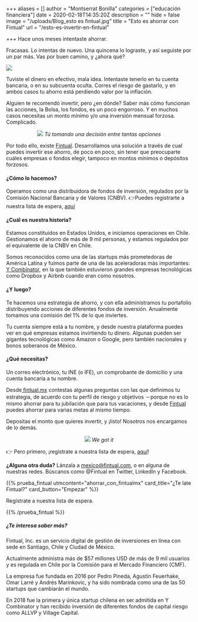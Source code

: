 +++
aliases = []
author = "Montserrat Bonilla"
categories = ["educación financiera"]
date = 2020-02-18T14:35:20Z
description = ""
hide = false
image = "/uploads/Blog_esto es fintual.jpg"
title = "Esto es ahorrar con Fintual"
url = "/esto-es-invertir-en-fintual"

+++
Hace unos meses intentaste ahorrar.

Fracasas. Lo intentas de nuevo. Una quincena lo lograste, y así seguiste por un par más. Vas por buen camino, y ¿ahora qué?

![](/uploads/harold.png)

Tuviste el dinero en efectivo, mala idea. Intentaste tenerlo en tu cuenta bancaria, o en su subcuenta oculta. Corres el riesgo de gastarlo, y en ambos casos tu ahorro está perdiendo valor por la inflación.

Alguien te recomendó invertir, pero ¿en dónde? Saber más cómo funcionan las acciones, la Bolsa, los fondos, es un poco engorroso. Y en muchos casos necesitas un monto mínimo y/o una inversión mensual forzosa. Complicado.

<div style="text-align:center">  
<figure>  
<img src="/uploads/calculan2.gif">  
<em> Tú tomando una decisión entre tantas opciones </em>  
</figure>  
</div>

Por todo ello, existe [Fintual](https://fintual.mx/?utm_source=edu&utm_medium=edu&utm_campaign=waiting_list_mx&utm_content=-341). Desarrollamos una solución a través de cual puedes invertir ese ahorro, de poco en poco, sin tener que preocuparte cuáles empresas o fondos elegir, tampoco en montos mínimos o depósitos forzosos.

#### ¿Cómo lo hacemos?

Operamos como una distribuidora de fondos de inversión, regulados por la Comisión Nacional Bancaria y de Valores (CNBV). 👉Puedes registrarte a nuestra lista de espera, [aquí](https://fintual.mx/?utm_source=edu&utm_medium=edu&utm_campaign=waiting_list_mx&utm_content=-341)

#### ¿Cuál es nuestra historia?

Estamos constituidos en Estados Unidos, e iniciamos operaciones en Chile. Gestionamos el ahorro de más de 9 mil personas, y estamos regulados por el equivalente de la CNBV en Chile.

Somos reconocidos como una de las startups más prometedoras de América Latina y fuimos parte de una de las aceleradoras más importantes: [Y Combinator](https://www.ycombinator.com/), en la que también estuvieron grandes empresas tecnológicas como Dropbox y Airbnb cuando eran como nosotros.

#### ¿Y luego?

Te hacemos una estrategia de ahorro, y con ella administramos tu portafolio distribuyendo acciones de diferentes fondos de inversión. Anualmente tomamos una comisión del 1% de lo que inviertes.

Tu cuenta siempre está a tu nombre, y desde nuestra plataforma puedes ver en qué empresas estamos invirtiendo tu dinero. Algunas pueden ser gigantes tecnológicas como Amazon o Google, pero también nacionales y bonos soberanos de México.

#### ¿Qué necesitas?

Un correo electrónico, tu INE (o IFE), un comprobante de domicilio y una cuenta bancaria a tu nombre.

Desde[ fintual.mx](https://fintual.mx/?utm_source=edu&utm_medium=edu&utm_campaign=waiting_list_mx&utm_content=-341) contestas algunas preguntas con las que definimos tu estrategia, de acuerdo con tu perfil de riesgo y objetivos －porque no es lo mismo ahorrar para tu jubilación que para tus vacaciones, y desde [Fintual](https://fintual.mx/?utm_source=edu&utm_medium=edu&utm_campaign=waiting_list_mx&utm_content=-341) puedes ahorrar para varias metas al mismo tiempo.

Depositas el monto que quieres invertir, y ¡listo! Nosotros nos encargamos de lo demás.

<div style="text-align:center">  
<figure>  
<img src="/uploads/gotcha.gif">  
<em> We got it </em>  
</figure>  
</div>

👉 Pero primero, ¡regístrate a nuestra lista de espera, [aquí](https://fintual.mx/?utm_source=edu&utm_medium=edu&utm_campaign=waiting_list_mx&utm_content=-341)!

**¿Alguna otra duda?** Lánzala a [mexico@fintual.com](mailto:mexico@fintual.com), o en alguna de nuestras redes. Búscanos como @Fintual en Twitter, LinkedIn y Facebook.

{{% prueba_fintual
utmcontent="ahorrar_con_fintualmx"
card_title="¿Te late Fintual?"
card_button="Empezar" %}}

Regístrate a nuestra lista de espera.

{{% /prueba_fintual %}}

##### **¿Te interesa saber más?**

Fintual, Inc. es un servicio digital de gestión de inversiones en línea con sede en Santiago, Chile y Ciudad de México.

Actualmente administra más de $57 millones USD de más de 9 mil usuarios y es regulada en Chile por la Comisión para el Mercado Financiero (CMF).

La empresa fue fundada en 2016 por Pedro Pineda, Agustín Feuerhake, Omar Larré y Andrés Marinkovic, y ha sido nombrada como una de las 50 startups que cambiarán el mundo.

En 2018 fue la primera y única startup chilena en ser admitida en Y Combinator y han recibido inversión de diferentes fondos de capital riesgo como ALLVP y Village Capital.